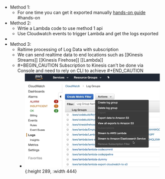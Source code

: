 - Method 1:
	- For one time you can get it exported manually [hands-on guide](https://docs.aws.amazon.com/AmazonCloudWatch/latest/logs/S3ExportTasksConsole.html) #hands-on
- Method 2:
	- Wrtie a Lambda code to use method 1 api
	- Use Cloudwatch events to trigger Lambda and get the logs exported
-
- Method 3:
	- Raltime processing of Log Data with subscription
	- We can send realtime data to end locations such as [[Kinesis Streams]] [[Kinesis Firehose]] [[Lambda]]
	- #+BEGIN_CAUTION
	  Subscription to Kinesis can't be done via Console and need to rely on CLI to achieve
	  #+END_CAUTION
		- ![image.png](../assets/image_1650650309933_0.png){:height 289, :width 444}